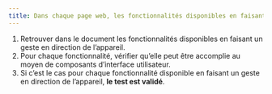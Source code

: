 ```yaml
---
title: Dans chaque page web, les fonctionnalités disponibles en faisant un geste en direction de l’appareil peuvent-elles être accomplies avec des [composants d’interface](#composant-d-interface) utilisateur (hors cas particuliers) ?
---
```


1. Retrouver dans le document les fonctionnalités disponibles en faisant un geste en direction de l’appareil.
2. Pour chaque fonctionnalité, vérifier qu’elle peut être accomplie au moyen de composants d’interface utilisateur.
3. Si c’est le cas pour chaque fonctionnalité disponible en faisant un geste en direction de l’appareil, **le test est validé**.
